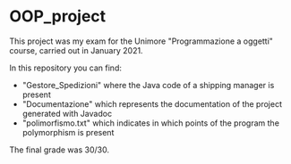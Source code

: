 # OOP_project
This project was my exam for the Unimore "Programmazione a oggetti" course, carried out in January 2021.

In this repository you can find:
- "Gestore_Spedizioni" where the Java code of a shipping manager is present
- "Documentazione" which represents the documentation of the project generated with Javadoc
- "polimorfismo.txt" which indicates in which points of the program the polymorphism is present

The final grade was 30/30.
